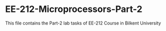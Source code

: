 # EE-212-Microprocessors-Part-2
This file contains the Part-2 lab tasks of EE-212 Course in Bilkent University

